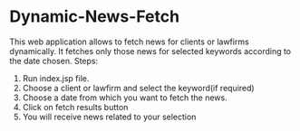 # Dynamic-News-Fetch
This web application allows to fetch news for clients or lawfirms dynamically.
It fetches only those news for selected keywords according to the date chosen.
Steps:
1. Run index.jsp file.
2. Choose a client or lawfirm and select the keyword(if required)
3. Choose a date from which you want to fetch the news.
4. Click on fetch results button
5. You will receive news related to your selection
